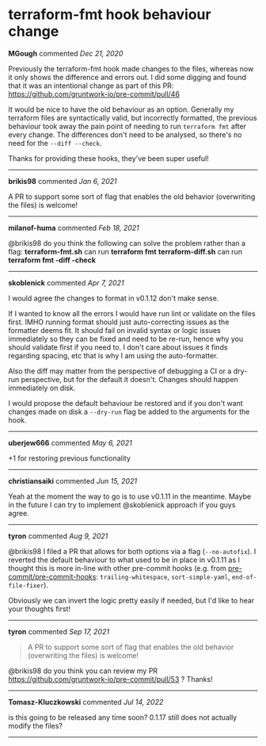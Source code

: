# terraform-fmt hook behaviour change

**MGough** commented *Dec 21, 2020*

Previously the terraform-fmt hook made changes to the files, whereas now it only shows the difference and errors out. I did some digging and found that it was an intentional change as part of this PR: https://github.com/gruntwork-io/pre-commit/pull/46

It would be nice to have the old behaviour as an option. Generally my terraform files are syntactically valid, but incorrectly formatted, the previous behaviour took away the pain point of needing to run `terraform fmt` after every change. The differences don't need to be analysed, so there's no need for the `--diff --check`.

Thanks for providing these hooks, they've been super useful!
<br />
***


**brikis98** commented *Jan 6, 2021*

A PR to support some sort of flag that enables the old behavior (overwriting the files) is welcome!
***

**milanof-huma** commented *Feb 18, 2021*

@brikis98 do you think the following can solve the problem rather than a flag:
**terraform-fmt.sh** can run **terraform fmt**
**terraform-diff.sh** can run **terraform fmt -diff -check**
***

**skoblenick** commented *Apr 7, 2021*

I would agree the changes to format  in  v0.1.12 don't make sense.

If I wanted to know all the errors I would have run lint or validate on the files first. IMHO running format should just auto-correcting issues as the formatter deems fit. It should fail on invalid syntax or logic issues immediately so they can be fixed and need to be re-run, hence why you should validate first if you need to. I don't care about issues it finds regarding spacing, etc that is why I am using the auto-formatter.

Also the diff may matter from the perspective of debugging a CI or a dry-run perspective, but for the default it doesn't. Changes should happen immediately on disk. 

I would propose the default behaviour be restored and if you don't want changes made on disk a `--dry-run` flag be added to the arguments for the hook.
***

**uberjew666** commented *May 6, 2021*

+1 for restoring previous functionality
***

**christiansaiki** commented *Jun 15, 2021*

Yeah at the moment the way to go is to use v0.1.11 in the meantime.
Maybe in the future I can try to implement @skoblenick approach if you guys agree.
***

**tyron** commented *Aug 9, 2021*

@brikis98 I filed a PR that allows for both options via a flag (`--no-autofix`). I reverted the default behaviour to what used to be in place in v0.1.11 as I thought this is more in-line with other pre-commit hooks (e.g. from [pre-commit/pre-commit-hooks](https://github.com/pre-commit/pre-commit-hooks): `trailing-whitespace`, `sort-simple-yaml`, `end-of-file-fixer`).

Obviously we can invert the logic pretty easily if needed, but I'd like to hear your thoughts first!
***

**tyron** commented *Sep 17, 2021*

> A PR to support some sort of flag that enables the old behavior (overwriting the files) is welcome!

@brikis98 do you think you can review my PR https://github.com/gruntwork-io/pre-commit/pull/53 ? Thanks!
***

**Tomasz-Kluczkowski** commented *Jul 14, 2022*

is this going to be released any time soon? 0.1.17 still does not actually modify the files?
***

